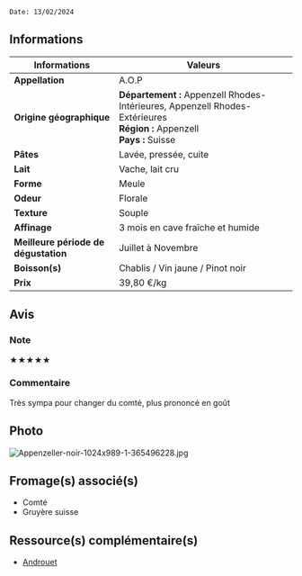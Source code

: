 ```
Date: 13/02/2024
```
## Informations

| Informations | Valeurs |
| ---- | ---- |
| **Appellation** | A.O.P |
| **Origine géographique** | **Département :** Appenzell Rhodes-Intérieures, Appenzell Rhodes-Extérieures<br>**Région :** Appenzell<br>**Pays :** Suisse |
| **Pâtes** | Lavée, pressée, cuite |
| **Lait** | Vache, lait cru |
| **Forme** | Meule |
| **Odeur** | Florale |
| **Texture** | Souple |
| **Affinage** | 3 mois en cave fraîche et humide |
| **Meilleure période de dégustation** | Juillet à Novembre |
| **Boisson(s)** | Chablis / Vin jaune / Pinot noir |
| **Prix** | 39,80 €/kg |

## Avis
### Note
★★★★★
### Commentaire
Très sympa pour changer du comté, plus prononcé en goût
## Photo
![Appenzeller-noir-1024x989-1-365496228.jpg](./M%C3%A9dias/Appenzeller-noir-1024x989-1-365496228.jpg)
## Fromage(s) associé(s)
* Comté
* Gruyère suisse
## Ressource(s) complémentaire(s)
* [Androuet](https://androuet.com/appenzeller-ou-appenzel-189.html)